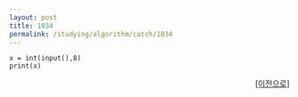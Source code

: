 ```yaml
---
layout: post
title: 1034
permalink: /studying/algorithm/catch/1034
---
```


```
x = int(input(),8)
print(x)

```
  
    
    
<div style="text-align: right"> <a href = 'https://namhyo01.github.io/studying/algorithm/catch'> [이전으로] </a> </div>
